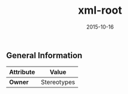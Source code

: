 ﻿---
title: xml-root
toc: false
type: specs
date: "2015-10-16"
draft: false
specification: VEC
version: 1.1.2
documentType: "Recommendation"
elementType: Class
classes:
  - xml-root
menu_name: vec-1.1.2
---


## General Information

| Attribute               | Value |
|-------------------------|-------|
| **Owner**               | Stereotypes |
